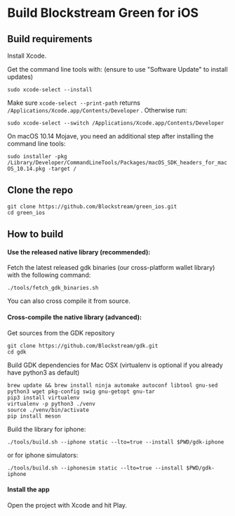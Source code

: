 # Build Blockstream Green for iOS

## Build requirements

Install Xcode.

Get the command line tools with: (ensure to use "Software Update" to install updates)

`sudo xcode-select --install`


Make sure `xcode-select --print-path` returns `/Applications/Xcode.app/Contents/Developer` . Otherwise run:


`sudo xcode-select --switch /Applications/Xcode.app/Contents/Developer`


On macOS 10.14 Mojave, you need an additional step after installing the command line tools:


`sudo installer -pkg /Library/Developer/CommandLineTools/Packages/macOS_SDK_headers_for_macOS_10.14.pkg -target /`


## Clone the repo

```
git clone https://github.com/Blockstream/green_ios.git
cd green_ios
```

## How to build


#### Use the released native library (recommended):

Fetch the latest released gdk binaries (our cross-platform wallet library) with the following command:

`./tools/fetch_gdk_binaries.sh`

You can also cross compile it from source.


#### Cross-compile the native library (advanced):

Get sources from the GDK repository

```
git clone https://github.com/Blockstream/gdk.git
cd gdk
```

Build GDK dependencies for Mac OSX (virtualenv is optional if you already have python3 as default)

```
brew update && brew install ninja automake autoconf libtool gnu-sed python3 wget pkg-config swig gnu-getopt gnu-tar
pip3 install virtualenv
virtualenv -p python3 ./venv
source ./venv/bin/activate
pip install meson
```

Build the library for iphone:

`./tools/build.sh --iphone static --lto=true --install $PWD/gdk-iphone`

or for iphone simulators:

`./tools/build.sh --iphonesim static --lto=true --install $PWD/gdk-iphone`


#### Install the app

Open the project with Xcode and hit Play.



